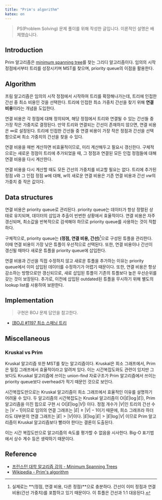 ```yaml
---
title: "Prim's algorithm"
katex: on
---
```


> PS(Problem Solving) 문제 풀이를 위해 작성한 글입니다. 이론적인 설명은 배제했습니다.

## Introduction

Prim 알고리즘은 [minimum spanning tree](/posts/2024-09-13-minimum-spanning-tree)를 찾는 그리디 알고리즘이다. 임의의 시작 정점에서부터 트리를 성장시키며 MST를 찾으며, priority queue의 이점을 활용한다.

## Algorithm

프림 알고리즘은 임의의 시작 정점에서 시작하여 트리를 확장해나가는데, 트리에 인접한 간선 중 최소 비용인 것을 선택한다. 트리에 인접한 최소 가중치 간선을 찾기 위해 **연결 비용**이라는 개념을 도입한다.

연결 비용은 각 정점에 대해 정의되며, 해당 정점에서 트리와 연결될 수 있는 간선들 중 가장 작은 가중치로 결정된다. 만약 트리와 연결되는 간선이 존재하지 않으면, 연결 비용은 ∞로 설정된다. 트리에 인접한 간선들 중 연결 비용이 가장 작은 정점과 간선을 선택함으로써 최소 가중치의 간선을 찾을 수 있다.

연결 비용을 매번 계산하면 비효율적이므로, 미리 계산해두고 필요시 갱신한다. 구체적으로는 새로운 정점이 트리에 추가되었을 때, 그 정점과 연결된 모든 인접 정점들에 대해 연결 비용을 다시 계산한다.

연결 비용을 다시 계산할 때도 모든 간선의 가중치를 비교할 필요는 없다. 트리에 추가된 정점 $v$와 그 인접 정점 $w$에 대해, $w$의 새로운 연결 비용은 기존 연결 비용과 간선 $vw$의 가중치 중 작은 값이다.

## Data structures

연결 비용은 priority queue로 관리된다. priority queue는 데이터가 항상 정렬된 상태로 유지되며, 데이터의 삽입과 추출이 빈번한 상황에서 효율적이다. 연결 비용은 자주 갱신되며, 최소값을 반복적으로 검색해야 하므로 priority queue를 사용하는 것이 적합하다.

구체적으로, priority queue는 **(정점, 연결 비용, 간선)**[^1]으로 구성된 튜플을 관리한다. 이때 연결 비용이 가장 낮은 튜플이 우선적으로 선택된다. 또한, 연결 비용이나 간선이 갱신될 때마다 새로운 튜플을 priority queue에 삽입한다.

연결 비용과 간선을 직접 수정하지 않고 새로운 튜플을 추가하는 이유는 priority queue에서 이미 삽입된 데이터를 수정하기가 어렵기 때문이다. 또한, 연결 비용은 항상 감소하는 방향으로만 갱신되므로, 새로 삽입된 튜플이 기존의 튜플보다 높은 우선순위를 갖는 것이 보장된다. 추가로, 이전에 삽입된 outdated된 튜플을 무시하기 위해 별도의 lookup list를 사용하여 보완한다.

[^1]: 실제로는 **(정점, 연결 비용, 다른 정점)**으로 충분하다. 간선이 이미 정점과 연결 비용(간선 가중치)를 포함하고 있기 때문이다. 이 튜플은 간선과 1:1 대응된다.

## Implementation

> 구현은 BOJ 문제 답안을 참고한다.
 
- [\[BOJ\] #1197 최소 스패닝 트리](/posts/2024-09-21-boj-1197-mst#prim)

## Miscellaneous

### Kruskal vs Prim

Kruskal 알고리즘 또한 MST를 찾는 알고리즘이다. Kruskal은 희소 그래프에서, Prim은 밀집 그래프에서 효율적이라고 알려져 있다. 이는 시간복잡도와도 관련이 있지만 그보다도 Kruskal 알고리즘에 쓰이는 union-find 자료구조가 Prim 알고리즘에서 쓰이는 priority queue보다 overhead가 적기 때문인 것으로 보인다.

시간복잡도만으로는 Kruskal 알고리즘이 희소 그래프에서 효율적인 이유를 설명하기 어려울 수 있다. 두 알고리즘의 시간복잡도는 Kruskal 알고리즘이 $\text{O}(|E|\log{|E|})$, Prim 알고리즘을 이진 힙으로 구현 시 $\text{O}(|E|\log{|V|})$ 이다. 정점 개수가 $|V|$인 트리의 간선 수는 $|V-1|$이므로 임의의 연결 그래프는 $|E| \geq |V|-1$이기 때문에, 희소 그래프라 하더라도 대부분의 연결 그래프는 $|E| \gt |V|$이다. $|E|\log{|E|} > |E|\log{|V|}$ 이므로 Prim 알고리즘이 Kruskal 알고리즘보다 빨라야 한다는 결론이 도출된다.

이는 시간 복잡도만으로 알고리즘의 속도를 평가할 수 없음을 시사한다. Big-O 표기법에서 상수 계수 등은 생략하기 때문이다.

## Reference

- [프린스턴 대학 알고리즘 강의 - Minimum Spanning
Trees](https://algs4.cs.princeton.edu/43mst/)
- [Wikipedia - Prim's algorithm](https://en.wikipedia.org/wiki/Prim%27s_algorithm)
